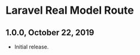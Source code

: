 Laravel Real Model Route
========================

1.0.0, October 22, 2019
-----------------------

- Initial release.
